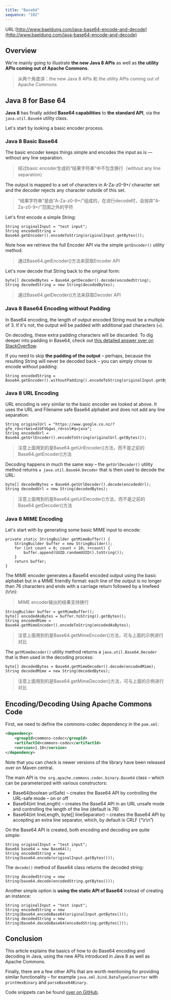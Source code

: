 ```yaml
---
title: "Base64"
sequence: "102"
---
```


URL:[http://www.baeldung.com/java-base64-encode-and-decode](http://www.baeldung.com/java-base64-encode-and-decode)

## Overview

We're mainly going to illustrate **the new Java 8 APIs** as well as **the utility APIs coming out of Apache Commons**.

> 从两个角度讲：the new Java 8 APIs 和 the utility APIs coming out of Apache Commons


## Java 8 for Base 64

**Java 8** has finally added **Base64 capabilities** to **the standard API**, via the `java.util.Base64` utility class.

Let's start by looking a basic encoder process.

### Java 8 Basic Base64

The basic encoder keeps things simple and encodes the input as is –– without any line separation.

> 经过basic encoder生成的“结果字符串”中不包含换行（without any line separation）

The output is mapped to a set of characters in A-Za-z0-9+/ character set and the decoder rejects any character outside of this set.

> “结果字符串”是由“A-Za-z0-9+/”组成的，在进行decode时，会抛弃“A-Za-z0-9+/”范围之外的字符

Let's first encode a simple String:

```text
String originalInput = "test input";
String encodedString = Base64.getEncoder().encodeToString(originalInput.getBytes());
```

Note how we retrieve the full Encoder API via the simple `getEncoder()` utility method.

> 通过Base64.getEncoder()方法来获取Encoder API

Let's now decode that String back to the original form:

```text
byte[] decodedBytes = Base64.getDecoder().decode(encodedString);
String decodedString = new String(decodedBytes);
```

> 通过Base64.getDecoder()方法来获取Decoder API


### Java 8 Base64 Encoding without Padding

In Base64 encoding, the length of output encoded String must be a multiple of 3. If it's not, the output will be padded with additional pad characters (`=`).

On decoding, these extra padding characters will be discarded. To dig deeper into padding in Base64, check out [this detailed answer over on StackOverflow](http://stackoverflow.com/a/18518605/370481).

If you need to skip **the padding of the output** – perhaps, because the resulting String will never be decoded back – you can simply chose to encode without padding:

```text
String encodedString = Base64.getEncoder().withoutPadding().encodeToString(originalInput.getBytes());
```

### Java 8 URL Encoding

URL encoding is very similar to the basic encoder we looked at above. It uses the URL and Filename safe Base64 alphabet and does not add any line separation:

```text
String originalUrl = "https://www.google.co.nz/?gfe_rd=cr&ei=dzbFV&gws_rd=ssl#q=java";
String encodedUrl = Base64.getUrlEncoder().encodeToString(originalUrl.getBytes());
```

> 注意上面用到的是Base64.getUrlEncoder()方法，而不是之前的Base64.getEncoder()方法

Decoding happens in much the same way – the `getUrlDecoder()` utility method returns `a java.util.Base64.Decoder` that is then used to decode the URL:

```text
byte[] decodedBytes = Base64.getUrlDecoder().decode(encodedUrl);
String decodedUrl = new String(decodedBytes);
```

> 注意上面用到的是Base64.getUrlDecoder()方法，而不是之前的Base64.getDecoder()方法

### Java 8 MIME Encoding

Let's start with by generating some basic MIME input to encode:

```text
private static StringBuilder getMimeBuffer() {
    StringBuilder buffer = new StringBuilder();
    for (int count = 0; count < 10; ++count) {
        buffer.append(UUID.randomUUID().toString());
    }
    return buffer;
}
```

The MIME encoder generates a Base64 encoded output using the basic alphabet but in a MIME friendly format: each line of the output is no longer than 76 characters and ends with a carriage return followed by a linefeed (\r\n):

> MIME encoder输出的结果支持换行

```text
StringBuilder buffer = getMimeBuffer();
byte[] encodedAsBytes = buffer.toString().getBytes();
String encodedMime = Base64.getMimeEncoder().encodeToString(encodedAsBytes);
```

> 注意上面用到的是Base64.getMimeEncoder()方法，可与上面的示例进行对比

The `getMimeDecoder()` utility method returns a `java.util.Base64.Decoder` that is then used in the decoding process:

```text
byte[] decodedBytes = Base64.getMimeDecoder().decode(encodedMime);
String decodedMime = new String(decodedBytes);
```

> 注意上面用到的是Base64.getMimeDecoder()方法，可与上面的示例进行对比

## Encoding/Decoding Using Apache Commons Code

First, we need to define the commons-codec dependency in the `pom.xml`:

```xml
<dependency>
    <groupId>commons-codec</groupId>
    <artifactId>commons-codec</artifactId>
    <version>1.10</version>
</dependency>
```

Note that you can check is newer versions of the library have been released over on Maven central.

The main API is `the org.apache.commons.codec.binary.Base64` class – which can be parameterized with various constructors:

- Base64(boolean urlSafe) – creates the Base64 API by controlling the URL-safe mode – on or off
- Base64(int lineLength) – creates the Base64 API in an URL unsafe mode and controlling the length of the line (default is 76)
- Base64(int lineLength, byte[] lineSeparator) – creates the Base64 API by accepting an extra line separator, which, by default is CRLF (“\r\n”)

On the Base64 API is created, both encoding and decoding are quite simple:

```text
String originalInput = "test input";
Base64 base64 = new Base64();
String encodedString = new String(base64.encode(originalInput.getBytes()));
```

The `decode()` method of Base64 class returns the decoded string:

```text
String decodedString = new String(base64.decode(encodedString.getBytes()));
```

Another simple option is **using the static API of Base64** instead of creating an instance:

```text
String originalInput = "test input";
String encodedString = new String(Base64.encodeBase64(originalInput.getBytes()));
String decodedString = new String(Base64.decodeBase64(encodedString.getBytes()));
```

## Conclusion

This article explains the basics of how to do Base64 encoding and decoding in Java, using the new APIs introduced in Java 8 as well as Apache Commons.

Finally, there are a few other APIs that are worth mentioning for providing similar functionality – for example `java.xml.bind.DataTypeConverter` with `printHexBinary` and `parseBase64Binary`.

Code snippets can be found [over on GitHub](https://github.com/eugenp/tutorials/tree/master/core-java-8).
